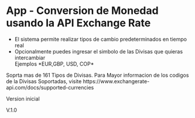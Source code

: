 <h1> App - Conversion de Monedad usando la API Exchange Rate </h1>

<ul>
<li>El sistema permite realizar tipos de cambio predeterminados en tiempo real</li>
<li>Opcionalmente puedes ingresar el simbolo de las Divisas que quieras intercambiar</li>
  Ejemplos
  *EUR,GBP, USD, COP*
</ul>
Soprta mas de 161 Tipos de Divisas.
Para Mayor informacion de los codigos de la Divisas Soportadas, visite 
https://www.exchangerate-api.com/docs/supported-currencies

<p>Version inicial</p>
V.1.0



